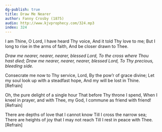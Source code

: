 ```yaml
---
dg-publish: true
title: Draw Me Nearer
author: Fanny Crosby (1875)
audio: http://www.kjvprophecy.com/324.mp3
index: 324
---
```


I am Thine, O Lord, I have heard Thy voice,
And it told Thy love to me;
But I long to rise in the arms of faith,
And be closer drawn to Thee.

*Draw me nearer, nearer, nearer, blessed Lord,
To the cross where Thou hast died;
Draw me nearer, nearer, nearer, blessed Lord,
To Thy precious, bleeding side.*

Consecrate me now to Thy service, Lord,
By the pow’r of grace divine;
Let my soul look up with a steadfast hope,
And my will be lost in Thine. [Refrain]

Oh, the pure delight of a single hour
That before Thy throne I spend,
When I kneel in prayer, and with Thee, my God,
I commune as friend with friend! [Refrain]

There are depths of love that I cannot know
Till I cross the narrow sea;
There are heights of joy that I may not reach
Till I rest in peace with Thee. [Refrain]